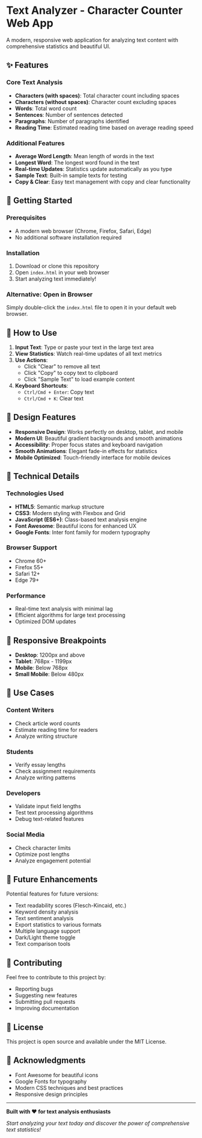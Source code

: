 # Text Analyzer - Character Counter Web App

A modern, responsive web application for analyzing text content with comprehensive statistics and beautiful UI.

## ✨ Features

### Core Text Analysis
- **Characters (with spaces)**: Total character count including spaces
- **Characters (without spaces)**: Character count excluding spaces
- **Words**: Total word count
- **Sentences**: Number of sentences detected
- **Paragraphs**: Number of paragraphs identified
- **Reading Time**: Estimated reading time based on average reading speed

### Additional Features
- **Average Word Length**: Mean length of words in the text
- **Longest Word**: The longest word found in the text
- **Real-time Updates**: Statistics update automatically as you type
- **Sample Text**: Built-in sample texts for testing
- **Copy & Clear**: Easy text management with copy and clear functionality

## 🚀 Getting Started

### Prerequisites
- A modern web browser (Chrome, Firefox, Safari, Edge)
- No additional software installation required

### Installation
1. Download or clone this repository
2. Open `index.html` in your web browser
3. Start analyzing text immediately!

### Alternative: Open in Browser
Simply double-click the `index.html` file to open it in your default web browser.

## 🎯 How to Use

1. **Input Text**: Type or paste your text in the large text area
2. **View Statistics**: Watch real-time updates of all text metrics
3. **Use Actions**: 
   - Click "Clear" to remove all text
   - Click "Copy" to copy text to clipboard
   - Click "Sample Text" to load example content
4. **Keyboard Shortcuts**:
   - `Ctrl/Cmd + Enter`: Copy text
   - `Ctrl/Cmd + K`: Clear text

## 🎨 Design Features

- **Responsive Design**: Works perfectly on desktop, tablet, and mobile
- **Modern UI**: Beautiful gradient backgrounds and smooth animations
- **Accessibility**: Proper focus states and keyboard navigation
- **Smooth Animations**: Elegant fade-in effects for statistics
- **Mobile Optimized**: Touch-friendly interface for mobile devices

## 🔧 Technical Details

### Technologies Used
- **HTML5**: Semantic markup structure
- **CSS3**: Modern styling with Flexbox and Grid
- **JavaScript (ES6+)**: Class-based text analysis engine
- **Font Awesome**: Beautiful icons for enhanced UX
- **Google Fonts**: Inter font family for modern typography

### Browser Support
- Chrome 60+
- Firefox 55+
- Safari 12+
- Edge 79+

### Performance
- Real-time text analysis with minimal lag
- Efficient algorithms for large text processing
- Optimized DOM updates

## 📱 Responsive Breakpoints

- **Desktop**: 1200px and above
- **Tablet**: 768px - 1199px
- **Mobile**: Below 768px
- **Small Mobile**: Below 480px

## 🎯 Use Cases

### Content Writers
- Check article word counts
- Estimate reading time for readers
- Analyze writing structure

### Students
- Verify essay lengths
- Check assignment requirements
- Analyze writing patterns

### Developers
- Validate input field lengths
- Test text processing algorithms
- Debug text-related features

### Social Media
- Check character limits
- Optimize post lengths
- Analyze engagement potential

## 🚀 Future Enhancements

Potential features for future versions:
- Text readability scores (Flesch-Kincaid, etc.)
- Keyword density analysis
- Text sentiment analysis
- Export statistics to various formats
- Multiple language support
- Dark/Light theme toggle
- Text comparison tools

## 🤝 Contributing

Feel free to contribute to this project by:
- Reporting bugs
- Suggesting new features
- Submitting pull requests
- Improving documentation

## 📄 License

This project is open source and available under the MIT License.

## 🙏 Acknowledgments

- Font Awesome for beautiful icons
- Google Fonts for typography
- Modern CSS techniques and best practices
- Responsive design principles

---

**Built with ❤️ for text analysis enthusiasts**

*Start analyzing your text today and discover the power of comprehensive text statistics!* 